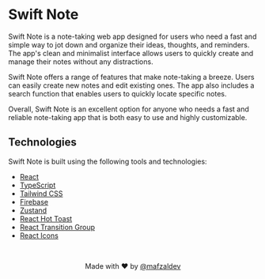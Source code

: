 # Swift Note

Swift Note is a note-taking web app designed for users who need a fast and simple way to jot down and organize their ideas, thoughts, and reminders. The app's clean and minimalist interface allows users to quickly create and manage their notes without any distractions.

Swift Note offers a range of features that make note-taking a breeze. Users can easily create new notes and edit existing ones. The app also includes a search function that enables users to quickly locate specific notes.

Overall, Swift Note is an excellent option for anyone who needs a fast and reliable note-taking app that is both easy to use and highly customizable.

## Technologies

Swift Note is built using the following tools and technologies:

- [React](https://reactjs.org/)
- [TypeScript](https://www.typescriptlang.org/)
- [Tailwind CSS](https://tailwindcss.com/)
- [Firebase](https://firebase.google.com/)
- [Zustand](https://www.npmjs.com/package/zustand)
- [React Hot Toast](https://react-hot-toast.com/)
- [React Transition Group](https://reactcommunity.org/react-transition-group/)
- [React Icons](https://react-icons.github.io/react-icons/)

<br/>
<p align="center">
Made with ❤️ by <a href="https://github.com/mafzaldev/">@mafzaldev</a>
</p>
